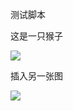 测试脚本

这是一只猴子

![](http://ac-QYgvX1CC.clouddn.com/a2ec3a2a375f8c61.jpg)

插入另一张图

![](http://ac-QYgvX1CC.clouddn.com/33fd939ae2821a35.png)